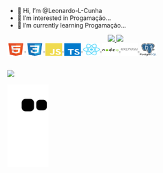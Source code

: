 - 👋 Hi, I’m @Leonardo-L-Cunha
- 👀 I’m interested in Progamação...
- 🌱 I’m currently learning Progamação...


<div align="center">
  <a href="https://github.com/Leonardo-L-Cunha">
  <img height="180em" src="https://github-readme-stats.vercel.app/api?username=Leonardo-L-Cunha&show_icons=true&theme=dark&include_all_commits=true&count_private=true"/>
  <img height="180em" src="https://github-readme-stats.vercel.app/api/top-langs/?username=Leonardo-L-Cunha&layout=compact&langs_count=7&theme=dark"/>
</div>

<div style="display: inline_block"> 
  <img align="center" alt="Leo-HTML" height="30" width="40" src="https://raw.githubusercontent.com/devicons/devicon/master/icons/html5/html5-original.svg">
  <img align="center" alt="Leo-CSS" height="30" width="40" src="https://raw.githubusercontent.com/devicons/devicon/master/icons/css3/css3-original.svg">
  <img align="center" alt="Leo-Js" height="30" width="40" src="https://raw.githubusercontent.com/devicons/devicon/master/icons/javascript/javascript-plain.svg">
  <img align="center" alt="Leo-TS" height="30" width="40" src="https://raw.githubusercontent.com/devicons/devicon/master/icons/typescript/typescript-original.svg">
  <img align="center" alt="Leo-React" height="30" width="40" src="https://raw.githubusercontent.com/devicons/devicon/master/icons/react/react-original.svg">
  <img align="center" alt="Leo-Node" height="30" width="40" src="https://raw.githubusercontent.com/devicons/devicon/master/icons/nodejs/nodejs-original-wordmark.svg">
  <img align="center" alt="Leo-Exp" height="30" width="40" src="https://raw.githubusercontent.com/devicons/devicon/master/icons/express/express-original-wordmark.svg">
  <img align="center" alt="Leo-Post" height="30" width="40" src="https://raw.githubusercontent.com/devicons/devicon/master/icons/postgresql/postgresql-original-wordmark.svg">
    
</div>
<br>
 
<div style = "margin-top: 16px;"> 
<a href="https://www.linkedin.com/in/leonardo-l-cunha-36b299246/" target="_blank"><img src="https://img.shields.io/badge/-LinkedIn-%230077B5?style=for-the-badge&logo=linkedin&logoColor=white" target="_blank"></a> 
 
  ![Snake animation](https://github.com/Leonardo-L-Cunha/Leonardo-L-Cunha/blob/output/github-contribution-grid-snake.svg)
 
</div>
